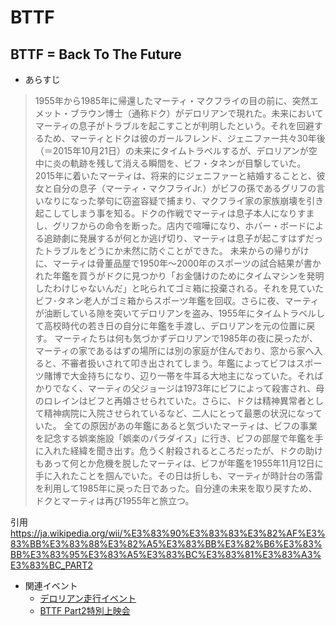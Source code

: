# BTTF

## BTTF = Back To The Future

- あらすじ
>1955年から1985年に帰還したマーティ・マクフライの目の前に、突然エメット・ブラウン博士（通称ドク）がデロリアンで現れた。未来においてマーティの息子がトラブルを起こすことが判明したという。それを回避するため、マーティとドクは彼のガールフレンド、ジェニファー共々30年後（＝2015年10月21日）の未来にタイムトラベルするが、デロリアンが空中に炎の軌跡を残して消える瞬間を、ビフ・タネンが目撃していた。
> 2015年に着いたマーティは、将来的にジェニファーと結婚することと、彼女と自分の息子（マーティ・マクフライJr.）がビフの孫であるグリフの言いなりになった挙句に窃盗容疑で捕まり、マクフライ家の家族崩壊を引き起こしてしまう事を知る。ドクの作戦でマーティは息子本人になりすまし、グリフからの命令を断った。店内で喧嘩になり、ホバー・ボードによる追跡劇に発展するが何とか逃げ切り、マーティは息子が起こすはずだったトラブルをどうにか未然に防ぐことができた。
> 未来からの帰りがけに、マーティは骨董品屋で1950年～2000年のスポーツの試合結果が書かれた年鑑を買うがドクに見つかり「お金儲けのためにタイムマシンを発明したわけじゃないんだ」と叱られてゴミ箱に投棄される。それを見ていたビフ･タネン老人がゴミ箱からスポーツ年鑑を回収。さらに夜、マーティが油断している隙を突いてデロリアンを盗み、1955年にタイムトラベルして高校時代の若き日の自分に年鑑を手渡し、デロリアンを元の位置に戻す。
> マーティたちは何も気づかずデロリアンで1985年の夜に戻ったが、マーティの家であるはずの場所には別の家庭が住んでおり、窓から家へ入ると、不審者扱いされて叩き出されてしまう。年鑑によってビフはスポーツ賭博で大金持ちになり、辺り一帯を牛耳る大地主になっていた。そればかりでなく、マーティの父ジョージは1973年にビフによって殺害され、母のロレインはビフと再婚させられていた。さらに、ドクは精神異常者として精神病院に入院させられているなど、二人にとって最悪の状況になっていた。
> 全ての原因があの年鑑にあると気づいたマーティは、ビフの事業を記念する娯楽施設「娯楽のパラダイス」に行き、ビフの部屋で年鑑を手に入れた経緯を聞き出す。危うく射殺されるところだったが、ドクの助けもあって何とか危機を脱したマーティは、ビフが年鑑を1955年11月12日に手に入れたことを掴んでいた。その日は折しも、マーティが時計台の落雷を利用して1985年に戻った日であった。自分達の未来を取り戻すため、ドクとマーティは再び1955年と旅立つ。   

引用　<https://ja.wikipedia.org/wii/%E3%83%90%E3%83%83%E3%82%AF%E3%83%BB%E3%83%88%E3%82%A5%E3%83%BB%E3%82%B6%E3%83%BB%E3%83%95%E3%83%A5%E3%83%BC%E3%83%81%E3%83%A3%E3%83%BC_PART2>

- 関連イベント
	- [デロリアン走行イベント](http://fukufuku-project.jp/GoDelorean/20151021/)
	- [BTTF Part2特別上映会](https://www.tohotheater.jp/event/thefuturedate.html)